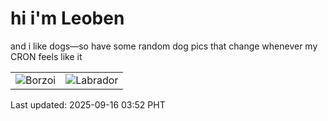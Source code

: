 # hi i'm Leoben

and i like dogs—so have some random dog pics that change whenever my CRON feels like it

|  |  |
|--------|----------|
| ![Borzoi](https://random-dog-vercel.vercel.app/api/random-borzoi?v=1757965959) | ![Labrador](https://random-dog-vercel.vercel.app/api/random-labrador?v=1757965959) |

Last updated: 2025-09-16 03:52 PHT
